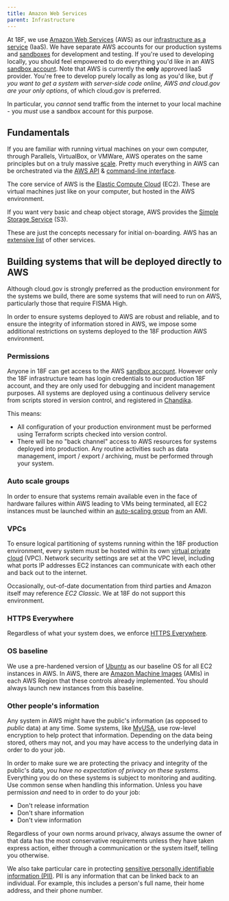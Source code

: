 ```yaml
---
title: Amazon Web Services
parent: Infrastructure
---
```


At 18F, we use [Amazon Web Services](https://aws.amazon.com/) (AWS) as our [infrastructure as a service](https://en.wikipedia.org/wiki/Cloud_computing#Infrastructure_as_a_service_.28IaaS.29) (IaaS). We have separate AWS accounts for our production systems and [sandboxes](../sandbox) for development and testing. If you're used to developing locally, you should feel empowered to do everything you'd like in an AWS [sandbox account](../sandbox). Note that AWS is currently the **only** approved IaaS provider. You're free to develop purely locally as long as you'd like, but _if you want to get a system with server-side code online, AWS and cloud.gov are your only options_, of which cloud.gov is preferred.

In particular, you *cannot* send traffic from the internet to your local machine - you *must* use a sandbox account for this purpose.

## Fundamentals

If you are familiar with running virtual machines on your own computer, through Parallels, VirtualBox, or VMWare, AWS operates on the same principles but on a truly massive [scale](http://www.enterprisetech.com/2014/11/14/rare-peek-massive-scale-aws/). Pretty much everything in AWS can be orchestrated via the [AWS API](https://aws.amazon.com/documentation/) & [command-line interface](https://docs.aws.amazon.com/cli/latest/reference/).

The core service of AWS is the [Elastic Compute Cloud](https://aws.amazon.com/documentation/ec2/) (EC2). These are virtual machines just like on your computer, but hosted in the AWS environment.

If you want very basic and cheap object storage, AWS provides the [Simple Storage Service](https://aws.amazon.com/s3/) (S3).

These are just the concepts necessary for initial on-boarding. AWS has an [extensive list](https://aws.amazon.com/products/) of other services.

## Building systems that will be deployed directly to AWS

Although cloud.gov is strongly preferred as the production environment for the systems we build, there are some systems that will need to run on AWS, particularly those that require FISMA High.

In order to ensure systems deployed to AWS are robust and reliable, and to ensure the integrity of information stored in AWS, we impose some additional restrictions on systems deployed to the 18F production AWS environment.

### Permissions

Anyone in 18F can get access to the AWS [sandbox account](../sandbox). However only the 18F infrastructure team has login credentials to our production 18F account, and they are only used for debugging and incident management purposes. All systems are deployed using a continuous delivery service from scripts stored in version control, and registered in [Chandika](https://chandika.apps.cloud.gov).

This means:

* All configuration of your production environment must be performed using Terraform scripts checked into version control.
* There will be no "back channel" access to AWS resources for systems deployed into production. Any routine activities such as data management, import / export / archiving, must be performed through your system.

### Auto scale groups

In order to ensure that systems remain available even in the face of hardware failures within AWS leading to VMs being terminated, all EC2 instances must be launched within an [auto-scaling group](https://aws.amazon.com/autoscaling/) from an AMI.

### VPCs

To ensure logical partitioning of systems running within the 18F production environment, every system must be hosted within its own [virtual private cloud](https://aws.amazon.com/vpc/) (VPC). Network security settings are set at the VPC level, including what ports IP addresses EC2 instances can communicate with each other and back out to the internet.

Occasionally, out-of-date documentation from third parties and Amazon itself may reference *EC2 Classic*. We at 18F do not support this environment.

### HTTPS Everywhere

Regardless of what your system does, we enforce [HTTPS Everywhere](https://18f.gsa.gov/2014/11/13/why-we-use-https-in-every-gov-website-we-make/).

### OS baseline

We use a pre-hardened version of [Ubuntu](https://en.wikipedia.org/wiki/Ubuntu_%28operating_system%29) as our baseline OS for all EC2 instances in AWS. In AWS, there are [Amazon Machine Images](https://docs.aws.amazon.com/AWSEC2/latest/UserGuide/AMIs.html) (AMIs) in each AWS Region that these controls already implemented. You should always launch new instances from this baseline.

### Other people's information

Any system in AWS might have the public's information (as opposed to *public* data) at any time. Some systems, like [MyUSA](https://github.com/18F/myusa), use row-level encryption to help protect that information. Depending on the data being stored, others may not, and you may have access to the underlying data in order to do your job.

In order to make sure we are protecting the privacy and integrity of the public's data, *you have no expectation of privacy on these systems*. Everything you do on these systems is subject to monitoring and auditing. Use common sense when handling this information. Unless you have permission *and* need to in order to do your job:

* Don't release information
* Don't share information
* Don't view information

Regardless of your own norms around privacy, always assume the owner of that data has the most conservative requirements unless they have taken express action, either through a communication or the system itself, telling you otherwise.

We also take particular care in protecting [sensitive personally identifiable information (PII)](../../security/pii). PII is any information that can be linked back to an individual. For example, this includes a person's full name, their home address, and their phone number.
